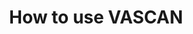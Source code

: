 ---
layout: compose
sideNavigation: sidenav.vascan
composition:
  - type: heroImage
  - type: pageMarkdown
lang-ref: howtoVascan
lang: en
title: How to use VASCAN
background: /assets/images/Odocoileus_hemionus_(Rafinesque,_1817).jpeg
imageLicense: |
  Sabatia kennedyana Fernald observed in Canada by Danielle St. Louis via [iNaturalist](https://www.inaturalist.org/observations/10479325)
#description:
height: 70vh
toc: true
---